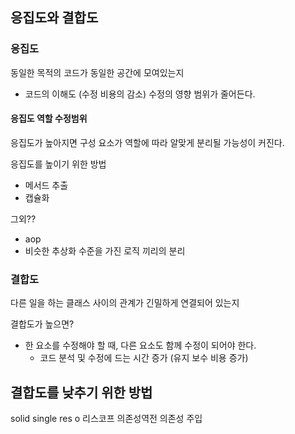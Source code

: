## 응집도와 결합도

### 응집도
동일한 목적의 코드가 동일한 공간에 모여있는지
- 코드의 이해도 (수정 비용의 감소) 수정의 영향 범위가 줄어든다.

#### 응집도 역할 수정범위
응집도가 높아지면 구성 요소가 역할에 따라 알맞게 분리될 가능성이 커진다.

응집도를 높이기 위한 방법
- 메서드 추출
- 캡슐화

그외??
- aop
- 비슷한 추상화 수준을 가진 로직 끼리의 분리


### 결합도
다른 일을 하는 클래스 사이의 관계가 긴밀하게 연결되어 있는지

결합도가 높으면?
- 한 요소를 수정해야 할 때, 다른 요소도 함께 수정이 되어야 한다.
  - 코드 분석 및 수정에 드는 시간 증가 (유지 보수 비용 증가)

결합도를 낮추기 위한 방법
- 

solid
single res
o
리스코프
의존성역전
의존성 주입
